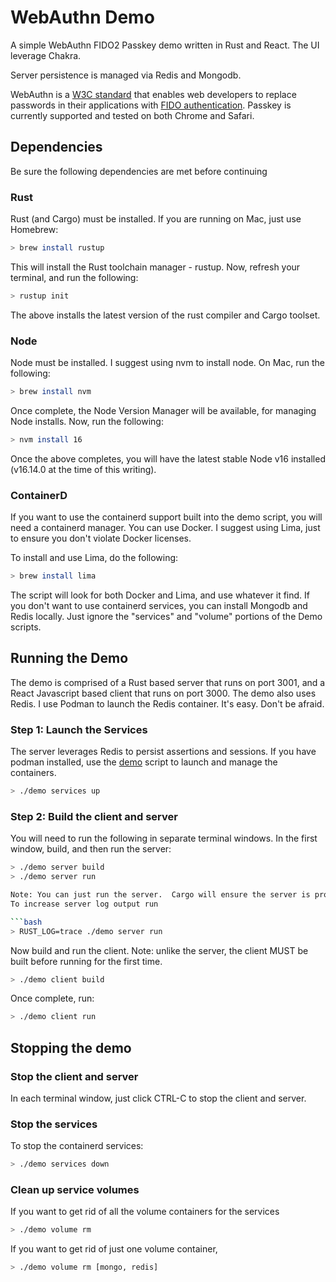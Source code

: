 # WebAuthn Demo
A simple WebAuthn FIDO2 Passkey demo written in Rust and React.  The UI leverage Chakra. 

Server persistence is managed via Redis and Mongodb.

WebAuthn is a [W3C standard][w3c] that enables web developers to replace passwords in their applications with [FIDO authentication][fido2]. Passkey is currently supported and tested on both Chrome and Safari.

## Dependencies
Be sure the following dependencies are met before continuing

### Rust
Rust (and Cargo) must be installed.  If you are running on Mac, just use Homebrew:

```bash
> brew install rustup
```
This will install the Rust toolchain manager - rustup. Now, refresh your terminal, and
run the following:

```bash
> rustup init
```
The above installs the latest version of the rust compiler and Cargo toolset.

### Node
Node must be installed.  I suggest using nvm to install node.  On Mac, run the following:

```bash
> brew install nvm
```
Once complete, the Node Version Manager will be available, for managing Node installs.  Now, run the following:

```bash
> nvm install 16
```
Once the above completes, you will have the latest stable Node v16 installed (v16.14.0 at the time of this writing).

### ContainerD
If you want to use the containerd support built into the demo script, you will need a
containerd manager.  You can use Docker.  I suggest using Lima, just to ensure you don't violate Docker licenses.

To install and use Lima, do the following:

```bash
> brew install lima
```

The script will look for both Docker and Lima, and use whatever it find.  If you don't want to use containerd services, you can install Mongodb and Redis locally. Just ignore the "services" and "volume" portions of the Demo scripts.

## Running the Demo
The demo is comprised of a Rust based server that runs on port 3001, and a React Javascript based client that runs on port 3000.  The demo also uses Redis.  I use Podman to launch the Redis container.  It's easy.  Don't be afraid. 

### Step 1: Launch the Services
The server leverages Redis to persist assertions and sessions. 
If you have podman installed, use the [demo](./demo) script to launch and manage the containers.

```bash
> ./demo services up
```

### Step 2: Build the client and server
You will need to run the following in separate terminal windows.  In the first window, build, and then run the server:

```bash
> ./demo server build
> ./demo server run

Note: You can just run the server.  Cargo will ensure the server is properly build before running.
To increase server log output run

```bash
> RUST_LOG=trace ./demo server run
```
Now build and run the client.  Note: unlike the server, the client MUST be built before running for the first time.

```bash
> ./demo client build
```
Once complete, run:

```bash
> ./demo client run
```

## Stopping the demo

### Stop the client and server
In each terminal window, just click CTRL-C to stop the client and server.

### Stop the services

To stop the containerd services:

```bash
> ./demo services down
```

### Clean up service volumes

If you want to get rid of all the volume containers for the services

```bash
> ./demo volume rm
```

If you want to get rid of just one volume container,

```bash
> ./demo volume rm [mongo, redis]
```

[w3c]: https://w3c.github.io/webauthn/
[fido2]: https://fidoalliance.org/fido2/
[create-react-app]: https://create-react-app.dev/